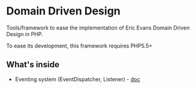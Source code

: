 # Domain Driven Design

Tools/framework to ease the implementation of Eric Evans Domain Driven Design in PHP.

To ease its development, this framework requires PHP5.5+

## What's inside

- Eventing system (EventDispatcher, Listener) - [doc](doc/Event.md)
